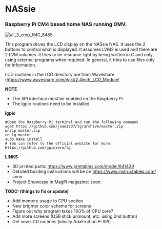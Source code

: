 # NASsie
### Raspberry Pi CM4 based home NAS running OMV.

![all_3_crop_IMG_8485](https://github.com/CyberLeader3000/NASsie/assets/51237374/0d9424c9-a41d-4ab5-8a6d-39c8d9aa885d)

This program drives the LCD display on the NASsie NAS. It uses the 2 buttons to control what is displayed. It assumes LVM2 is used and there are 2 LVM volumes. It tries to be resource light by being written in C and only using external programs when required. In general, it tries to use files only for information.

LCD routines in the LCD directory are from Waveshare.
(https://www.waveshare.com/wiki/2.4inch_LCD_Module)

**NOTE**
- The SPI interface must be enabled on the Raspberry Pi
- The lgpio routines need to be installed

**lgpio**
```
#Open the Raspberry Pi terminal and run the following command
wget https://github.com/joan2937/lg/archive/master.zip
unzip master.zip
cd lg-master
sudo make install
# You can refer to the official website for more: https://github.com/gpiozero/lg
```

**LINKS**
- 3D printed parts: https://www.printables.com/model/841429
- Detailed building instructions will be on https://www.instructables.com/ soon.
- Project Showcase in MagPi magazine: soon.

 **TODO: (things to fix or update)**
 - Add memory usage to CPU section
 - New brighter color scheme for screens
 - Figure out why program takes 100% of CPU core?
 - Add more screens (USB stick unmount, etc. using 2nd button)
 - Get new LCD routines (ideally AdaFruit on Pi SPI)
